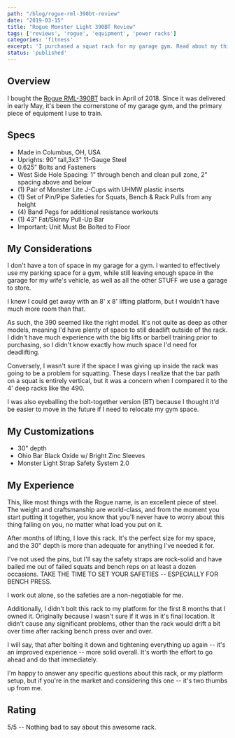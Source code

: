 ```yaml
---
path: "/blog/rogue-rml-390bt-review"
date: "2019-03-15"
title: "Rogue Monster Light 390BT Review"
tags: ['reviews', 'rogue', 'equipment', 'power racks']
categories: 'fitness'
excerpt: 'I purchased a squat rack for my garage gym. Read about my thinking, installation, and my thoughts a year later.'
status: 'published'
---
```


## Overview

I bought the [Rogue RML-390BT](https://www.roguefitness.com/rogue-rml-390bt-power-rack) back in April of 2018. Since it was delivered in early May, it's been the cornerstone of my garage gym, and the primary piece of equipment I use to train.

## Specs

- Made in Columbus, OH, USA
- Uprights: 90” tall,3x3" 11-Gauge Steel
- 0.625" Bolts and Fasteners
- West Side Hole Spacing: 1” through bench and clean pull zone, 2" spacing above and below
- (1) Pair of Monster Lite J-Cups with UHMW plastic inserts
- (1) Set of Pin/Pipe Safeties for Squats, Bench & Rack Pulls from any height
- (4) Band Pegs for additional resistance workouts
- (1) 43" Fat/Skinny Pull-Up Bar
- Important: Unit Must Be Bolted to Floor

## My Considerations

I don't have a ton of space in my garage for a gym. I wanted to effectively use my parking space for a gym, while still leaving enough space in the garage for my wife's vehicle, as well as all the other STUFF we use a garage to store.

I knew I could get away with an 8' x 8' lifting platform, but I wouldn't have much more room than that.

As such, the 390 seemed like the right model. It's not quite as deep as other models, meaning I'd have plenty of space to still deadlift outside of the rack. I didn't have much experience with the big lifts or barbell training prior to purchasing, so I didn't know exactly how much space I'd need for deadlifting.

Conversely, I wasn't sure if the space I was giving up inside the rack was going to be a problem for squatting. These days I realize that the bar path on a squat is entirely vertical, but it was a concern when I compared it to the 4' deep racks like the 490.

I was also eyeballing the bolt-together version (BT) because I thought it'd be easier to move in the future if I need to relocate my gym space.

## My Customizations

- 30" depth
- Ohio Bar Black Oxide w/ Bright Zinc Sleeves
- Monster Light Strap Safety System 2.0

## My Experience

This, like most things with the Rogue name, is an excellent piece of steel. The weight and craftsmanship are world-class, and from the moment you start putting it together, you know that you'll never have to worry about this thing failing on you, no matter what load you put on it.

After months of lifting, I love this rack. It's the perfect size for my space, and the 30" depth is more than adequate for anything I've needed it for.

I've not used the pins, but I'll say the safety straps are rock-solid and have bailed me out of failed squats and bench reps on at least a dozen occasions. TAKE THE TIME TO SET YOUR SAFETIES -- ESPECIALLY FOR BENCH PRESS.

I work out alone, so the safeties are a non-negotiable for me.

Additionally, I didn't bolt this rack to my platform for the first 8 months that I owned it. Originally because I wasn't sure if it was in it's final location. It didn't cause any significant problems, other than the rack would drift a bit over time after racking bench press over and over.

I will say, that after bolting it down and tightening everything up again -- it's an improved experience -- more solid overall. It's worth the effort to go ahead and do that immediately.

I'm happy to answer any specific questions about this rack, or my platform setup, but if you're in the market and considering this one -- it's two thumbs up from me.

## Rating

5/5 -- Nothing bad to say about this awesome rack.
